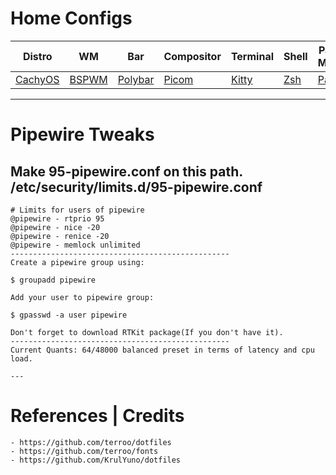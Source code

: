 # Home Configs

|Distro|WM|Bar|Compositor|Terminal|Shell|Package Manager|
|------|------|------|------|------|------|------|
|[CachyOS](https://cachyos.org/)|[BSPWM](https://github.com/baskerville/bspwm)|[Polybar](https://github.com/polybar/polybar)|[Picom](https://github.com/Arian8j2/picom)|[Kitty](https://github.com/kovidgoyal/kitty)|[Zsh](https://github.com/zsh-users/zsh)|[Paru](https://github.com/Morganamilo/paru)|

---


# Pipewire Tweaks

Make 95-pipewire.conf on this path.
/etc/security/limits.d/95-pipewire.conf
-------------------------------------------------
```
# Limits for users of pipewire
@pipewire - rtprio 95
@pipewire - nice -20
@pipewire - renice -20
@pipewire - memlock unlimited
-------------------------------------------------
Create a pipewire group using:

$ groupadd pipewire

Add your user to pipewire group:

$ gpasswd -a user pipewire

Don't forget to download RTKit package(If you don't have it).
-------------------------------------------------
Current Quants: 64/48000 balanced preset in terms of latency and cpu load.

---
```
# References | Credits
```
- https://github.com/terroo/dotfiles
- https://github.com/terroo/fonts
- https://github.com/KrulYuno/dotfiles

